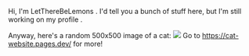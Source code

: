 Hi, I'm LetThereBeLemons <!--or ltblem-->. I'd tell you a bunch of stuff here, but I'm still working on my profile <!--and nearing on a privacy extremist-->.

Anyway, here's a random 500x500 image of a cat:
    <!--There's 8 whitespaces on this line to make sure GitHub renders the linebreak properly-->    <!--Strange, I know. Sorry.-->
![](http://theoldreader.com/kittens/500/500)
Go to https://cat-website.pages.dev/ for more!
